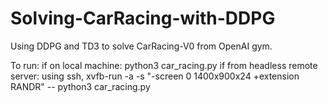 # Solving-CarRacing-with-DDPG

Using DDPG and TD3 to solve CarRacing-V0 from OpenAI gym.

To run:
if on local machine: python3 car_racing.py
if from headless remote server: using ssh, xvfb-run -a -s "-screen 0 1400x900x24 +extension RANDR" -- python3 car_racing.py


